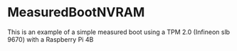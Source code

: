 # MeasuredBootNVRAM
This is an example of a simple measured boot using a TPM 2.0 (Infineon slb 9670) with a Raspberry Pi 4B
